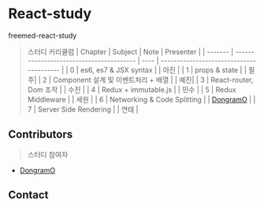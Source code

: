 # React-study
freemed-react-study

> 스터디 커리큘럼
> | Chapter | Subject                                  | Note | Presenter                                |
> | ------- | ---------------------------------------- | ---- | ---------------------------------------- |
> | 0       | es6, es7 & JSX syntax                    |      | 아진 |
> | 1       | props & state |      | 필주|
> | 2       | Component 설계 및 이벤트처리 + 배열 |      | 예진|
> | 3       | React-router, Dom 조작 |      | 수진 |
> | 4       | Redux + immutable.js |      | 민수 |
> | 5       | Redux Middleware |    | 세원 |
> | 6       |  Networking & Code Splitting |    | [DongramO](https://github.com/DongramO) |
> | 7       | Server Side Rendering |      | 연태 |


## Contributors

> 스터디 참여자

* [DongramO](https://github.com/DongramO)



## Contact
